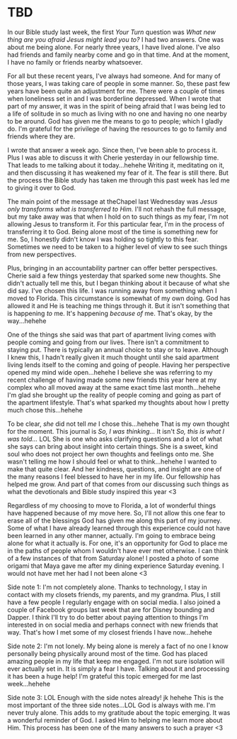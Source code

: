 # TBD

In our Bible study last week, the first *Your Turn* question was *What new thing are you afraid Jesus might lead you to?* I had two answers. One was about me being alone. For nearly three years, I have lived alone. I've also had friends and family nearby come and go in that time. And at the moment, I have no family or friends nearby whatsoever.

For all but these recent years, I've always had someone. And for many of those years, I was taking care of people in some manner. So, these past few years have been quite an adjustment for me. There were a couple of times when loneliness set in and I was borderline depressed. When I wrote that part of my answer, it was in the spirit of being afraid that I was being led to a life of solitude in so much as living with no one and having no one nearby to be around. God has given me the means to go to people; which I gladly do. I'm grateful for the privilege of having the resources to go to family and friends where they are.

I wrote that answer a week ago. Since then, I've been able to process it. Plus I was able to discuss it with Cherie yesterday in our fellowship time. That leads to me talking about it today...hehehe Writing it, meditating on it, and then discussing it has weakened my fear of it. The fear is still there. But the process the Bible study has taken me through this past week has led me to giving it over to God.

The main point of the message at theChapel last Wednesday was *Jesus only transforms what is transferred to Him.* I'll not rehash the full message, but my take away was that when I hold on to such things as my fear, I'm not allowing Jesus to transform it. For this particular fear, I'm in the process of transferring it to God. Being alone most of the time is something new for me. So, I honestly didn't know I was holding so tightly to this fear. Sometimes we need to be taken to a higher level of view to see such things from new perspectives.

Plus, bringing in an accountability partner can offer better perspectives. Cherie said a few things yesterday that sparked some new thoughts. She didn't actually tell me this, but I began thinking about it because of what she did say. I've chosen this life. I was running away from something when I moved to Florida. This circumstance is somewhat of my own doing. God has allowed it and He is teaching me things through it. But it isn't something that is happening *to* me. It's happening *because of* me. That's okay, by the way...hehehe

One of the things she said was that part of apartment living comes with people coming and going from our lives. There isn't a commitment to staying put. There is typically an annual choice to stay or to leave. Although I knew this, I hadn't really given it much thought until she said apartment living lends itself to the coming and going of people. Having her perspective opened my mind wide open...hehehe I believe she was referring to my recent challenge of having made some new friends this year here at my complex who all moved away at the same exact time last month...hehehe I'm glad she brought up the reality of people coming and going as part of the apartment lifestyle. That's what sparked my thoughts about how I pretty much chose this...hehehe

To be clear, *she* did not tell *me* I chose this...hehehe That is my own thought for the moment. This journal is *So, I was thinking...* It isn't *So, this is what I was told...* LOL She is one who asks clarifying questions and a lot of what she says can bring about insight into certain things. She is a sweet, kind soul who does not project her own thoughts and feelings onto me. She wasn't telling me how I should feel or what to think...hehehe I wanted to make that quite clear. And her kindness, questions, and insight are one of the many reasons I feel blessed to have her in my life. Our fellowship has helped me grow. And part of that comes from our discussing such things as what the devotionals and Bible study inspired this year <3

Regardless of my choosing to move to Florida, a lot of wonderful things have happened because of my move here. So, I'll not allow this one fear to erase all of the blessings God has given me along this part of my journey. Some of what I have already learned through this experience could not have been learned in any other manner, actually. I'm going to embrace being alone for what it actually is. For one, it's an opportunity for God to place me in the paths of people whom I wouldn't have ever met otherwise. I can think of a few instances of that from Saturday alone! I posted a photo of some origami that Maya gave me after my dining experience Saturday evening. I would not have met her had I not been alone <3

Side note 1: I'm not completely alone. Thanks to technology, I stay in contact with my closets friends, my parents, and my grandma. Plus, I still have a few people I regularly engage with on social media. I also joined a couple of Facebook groups last week that are for Disney bounding and Dapper. I think I'll try to do better about paying attention to things I'm interested in on social media and perhaps connect with new friends that way. That's how I met some of my closest friends I have now...hehehe

Side note 2: I'm not lonely. My being alone is merely a fact of no one I know personally being physically around most of the time. God has placed amazing people in my life that keep me engaged. I'm not sure isolation will ever actually set in. It is simply a fear I have. Talking about it and processing it has been a huge help! I'm grateful this topic emerged for me last week...hehehe

Side note 3: LOL Enough with the side notes already! jk hehehe This is the most important of the three side notes...LOL God is always with me. I'm never truly alone. This adds to my gratitude about the topic emerging. It was a wonderful reminder of God. I asked Him to helping me learn more about Him. This process has been one of the many answers to such a prayer <3

